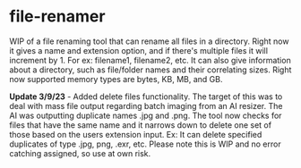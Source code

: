 # file-renamer
WIP of a file renaming tool that can rename all files in a directory. Right now it gives a name and extension option, and if there's multiple files it will increment by 1. For ex: filename1, filename2, etc. It can also give information about a directory, such as file/folder names and their correlating sizes. Right now supported memory types are bytes, KB, MB, and GB.

<b>Update 3/9/23</b> - Added delete files functionality. The target of this was to deal with mass file output regarding batch imaging from an AI resizer. The AI was outputting duplicate names .jpg and .png.
The tool now checks for files that have the same name and it narrows down to delete one set of those based on the users extension input. Ex: It can delete specified duplicates of type .jpg, png, .exr, etc. Please note this is WIP and no error catching assigned, so use at own risk.
